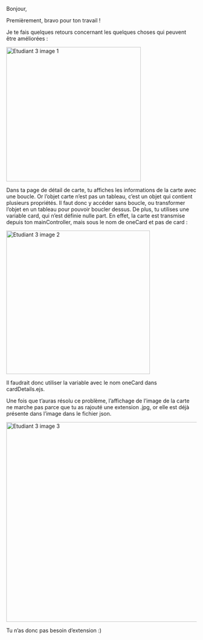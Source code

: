 Bonjour,

Premièrement, bravo pour ton travail !

Je te fais quelques retours concernant les quelques choses qui peuvent être améliorées :




<img width="356" alt="Etudiant 3 image 1" src="https://user-images.githubusercontent.com/103057760/235801573-e74fd881-3735-4644-8f57-d383b7ee6702.PNG">



Dans ta page de détail de carte, tu affiches les informations de la carte avec une boucle. Or l’objet carte n’est pas un tableau, c’est un objet qui contient plusieurs propriétés. Il faut donc y accéder sans boucle, ou transformer l’objet en un tableau pour pouvoir boucler dessus. 
De plus, tu utilises une variable card, qui n’est définie nulle part. En effet, la carte est transmise depuis ton mainController, mais sous le nom de oneCard et pas de card :


<img width="380" alt="Etudiant 3 image 2" src="https://user-images.githubusercontent.com/103057760/235801600-552ee12d-815b-40d6-8b0b-73f295d601fe.PNG">



Il faudrait donc utiliser la variable avec le nom oneCard dans cardDetails.ejs.

Une fois que t’auras résolu ce problème, l’affichage de l’image de la carte ne marche pas parce que tu as rajouté une extension .jpg, or elle est déjà présente dans l’image dans le fichier json.


<img width="529" alt="Etudiant 3 image 3" src="https://user-images.githubusercontent.com/103057760/235801638-0d4e4dd4-a1a4-4c4f-a707-4b0e019c1c5e.PNG">


Tu n’as donc pas besoin d’extension :)
